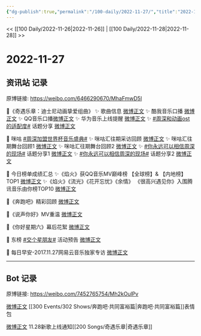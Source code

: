 ```yaml
---
{"dg-publish":true,"permalink":"/100-daily/2022-11-27/","title":"2022-11-27"}
---
```



<< [[100 Daily/2022-11-26\|2022-11-26]] | [[100 Daily/2022-11-28\|2022-11-28]] >>

# 2022-11-27

## 资讯站 记录

原博链接: https://weibo.com/6466290670/MhaFmwD5l

💫《奇遇乐章：迪士尼动画挚爱组曲》
✨ 歌曲信息 [微博正文](https://m.weibo.cn/6466290670/4840723411376009)
✨ 酷我音乐口播 [微博正文](https://m.weibo.cn/6466290670/4840749679509688)
✨ QQ音乐口播[微博正文](https://m.weibo.cn/6466290670/4840721427732424)
✨ 华为音乐上线提醒 [微博正文](https://m.weibo.cn/6466290670/4840844219648614)
✨ [#周深和动画ost的适配度#](https://s.weibo.com/weibo?q=%23%E5%91%A8%E6%B7%B1%E5%92%8C%E5%8A%A8%E7%94%BBost%E7%9A%84%E9%80%82%E9%85%8D%E5%BA%A6%23) 话题分享
[微博正文](https://m.weibo.cn/6466290670/4840819943017675)

💫 咪咕 [#周深加盟世界杯音乐盛典#](https://s.weibo.com/weibo?q=%23%E5%91%A8%E6%B7%B1%E5%8A%A0%E7%9B%9F%E4%B8%96%E7%95%8C%E6%9D%AF%E9%9F%B3%E4%B9%90%E7%9B%9B%E5%85%B8%23)
✨ 咪咕汇往期采访回顾 [微博正文](https://m.weibo.cn/6466290670/4840731309773201)
✨ 咪咕汇往期舞台回顾1 [微博正文](https://m.weibo.cn/6466290670/4840748857689405)
✨ 咪咕汇往期舞台回顾2 [微博正文](https://m.weibo.cn/6466290670/4840809176766500)
✨ [#你永远可以相信周深的现场#](https://s.weibo.com/weibo?q=%23%E4%BD%A0%E6%B0%B8%E8%BF%9C%E5%8F%AF%E4%BB%A5%E7%9B%B8%E4%BF%A1%E5%91%A8%E6%B7%B1%E7%9A%84%E7%8E%B0%E5%9C%BA%23) 话题分享1
[微博正文](https://m.weibo.cn/6466290670/4840919600470543)
✨ [#你永远可以相信周深的现场#](https://s.weibo.com/weibo?q=%23%E4%BD%A0%E6%B0%B8%E8%BF%9C%E5%8F%AF%E4%BB%A5%E7%9B%B8%E4%BF%A1%E5%91%A8%E6%B7%B1%E7%9A%84%E7%8E%B0%E5%9C%BA%23) 话题分享2
[微博正文](https://m.weibo.cn/6466290670/4840930719045509)

💫 今日榜单成绩汇总
✨《焰火》获QQ音乐MV巅峰榜
【全球榜】& 【内地榜】TOP1 [微博正文](https://m.weibo.cn/6466290670/4840807850312524)
✨《焰火》《流光》《花开忘忧》《余情》
《很高兴遇见你》入围腾讯音乐由你榜TOP10
[微博正文](https://m.weibo.cn/6466290670/4840809930692287)

💫《奔跑吧》精彩回顾 [微博正文](https://m.weibo.cn/6466290670/4840772597716551)

💫《说声你好》MV重温 [微博正文](https://m.weibo.cn/6466290670/4840732903604929)

💫《你好星期六》幕后花絮 [微博正文](https://m.weibo.cn/6466290670/4840842269306389)

💫 东榜 [#交个星朋友#](https://s.weibo.com/weibo?q=%23%E4%BA%A4%E4%B8%AA%E6%98%9F%E6%9C%8B%E5%8F%8B%23) 活动预告 [微博正文](https://m.weibo.cn/6466290670/4840738779042810)

💫 每日早安-2017.11.27网易云音乐独家专访
[微博正文](https://m.weibo.cn/6466290670/4840694717878595)

---
## Bot 记录

原博链接: https://weibo.com/7452765754/Mh2kOulPv

[微博正文](http://weibo.com/5242381821/MgXqNo629) [[300 Events/302 Shows/奔跑吧·共同富裕篇\|奔跑吧·共同富裕篇]]表情包

[微博正文](http://weibo.com/5248300719/MgZdtAGH1) 11.28新歌上线通知[[200 Songs/奇遇乐章\|奇遇乐章]]
